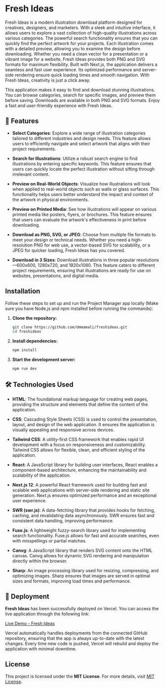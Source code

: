 # Fresh Ideas

Fresh Ideas is a modern illustration download platform designed for creatives, designers, and marketers. With a sleek and intuitive interface, it allows users to explore a vast collection of high-quality illustrations across various categories. The powerful search functionality ensures that you can quickly find the perfect artwork for your projects. Each illustration comes with a detailed preview, allowing you to examine the design before downloading. Whether you need a clean vector for a presentation or a vibrant image for a website, Fresh Ideas provides both PNG and SVG formats for maximum flexibility. Built with Next.js, the application delivers a seamless and fast user experience. Its optimized performance and server-side rendering ensure quick loading times and smooth navigation. With Fresh Ideas, creativity is just a click away.

This application makes it easy to find and download stunning illustrations. You can browse categories, search for specific images, and preview them before saving. Downloads are available in both PNG and SVG formats. Enjoy a fast and user-friendly experience with Fresh Ideas.

## 🚀 Features

- **Select Categories**: Explore a wide range of illustration categories tailored to different industries and design needs. This feature allows users to efficiently navigate and select artwork that aligns with their project requirements.

- **Search for Illustrations**: Utilize a robust search engine to find illustrations by entering specific keywords. This feature ensures that users can quickly locate the perfect illustration without sifting through irrelevant content.

- **Preview on Real-World Objects**: Visualize how illustrations will look when applied to real-world objects such as walls or glass surfaces. This functionality helps users better understand the impact and context of the artwork in physical environments.

- **Preview on Printed Media**: See how illustrations will appear on various printed media like posters, flyers, or brochures. This feature ensures that users can evaluate the artwork's effectiveness in print before downloading.

- **Download as PNG, SVG, or JPEG**: Choose from multiple file formats to meet your design or technical needs. Whether you need a high-resolution PNG for web use, a vector-based SVG for scalability, or a JPEG for quicker loading, Fresh Ideas has you covered.

- **Download in 3 Sizes**: Download illustrations in three popular resolutions—600x600, 1280x720, and 1920x1080. This feature caters to different project requirements, ensuring that illustrations are ready for use on websites, presentations, and digital media.

## Installation  

Follow these steps to set up and run the Project Manager app locally (Make sure you have Node.js and npm installed before running the commands):  

1. **Clone the repository:**  
   ```sh
   git clone https://github.com/Ummamali/freshideas.git
   cd freshideas

2. **Install dependencies:**
    ```sh
    npm install
    
3. **Start the development server:**
     ```sh
     npm run dev

## 🛠 Technologies Used

- **HTML**: The foundational markup language for creating web pages, providing the structure and elements that define the content of the application.

- **CSS**: Cascading Style Sheets (CSS) is used to control the presentation, layout, and design of the web application. It ensures the application is visually appealing and responsive across devices.

- **Tailwind CSS**: A utility-first CSS framework that enables rapid UI development with a focus on responsiveness and customizability. Tailwind CSS allows for flexible, clean, and efficient styling of the application.

- **React**: A JavaScript library for building user interfaces, React enables a component-based architecture, enhancing the maintainability and scalability of the application.

- **Next.js 12**: A powerful React framework used for building fast and scalable web applications with server-side rendering and static site generation. Next.js ensures optimized performance and an exceptional user experience.

- **SWR (swr.js)**: A data-fetching library that provides hooks for fetching, caching, and revalidating data asynchronously. SWR ensures fast and consistent data handling, improving performance.

- **Fuse.js**: A lightweight fuzzy-search library used for implementing search functionality. Fuse.js allows for fast and accurate searches, even with misspellings or partial matches.

- **Canvg**: A JavaScript library that renders SVG content onto the HTML canvas. Canvg allows for dynamic SVG rendering and manipulation directly within the browser.

- **Sharp**: An image processing library used for resizing, compressing, and optimizing images. Sharp ensures that images are served in optimal sizes and formats, improving load times and performance.

## 🚀 Deployment

**Fresh Ideas** has been successfully deployed on Vercel. You can access the live application through the following link:

[Live Demo - Fresh Ideas](https://freshideas.vercel.app)

Vercel automatically handles deployments from the connected GitHub repository, ensuring that the app is always up-to-date with the latest changes. Every time new code is pushed, Vercel will rebuild and deploy the application with minimal downtime.


## License  

This project is licensed under the **MIT License**. For more details, visit [MIT License](https://opensource.org/licenses/MIT).  
